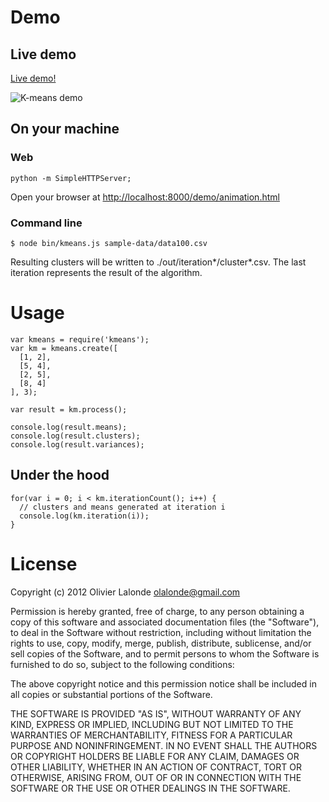 # Demo #

## Live demo ##

[Live demo!](http://olalonde.github.com/kmeans.js/)

![K-means demo](http://dl.dropbox.com/u/3750008/Screenshots/1.png)

## On your machine ##

### Web ###

    python -m SimpleHTTPServer;

Open your browser at
[http://localhost:8000/demo/animation.html](http://localhost:8000/demo/animation.html)

### Command line ####

    $ node bin/kmeans.js sample-data/data100.csv  

Resulting clusters will be written to ./out/iteration*/cluster*.csv. The last iteration represents the result of the algorithm.

# Usage #

    var kmeans = require('kmeans');
    var km = kmeans.create([
      [1, 2],
      [5, 4],
      [2, 5],
      [8, 4]
    ], 3);

    var result = km.process();

    console.log(result.means);
    console.log(result.clusters);
    console.log(result.variances);

## Under the hood ##

    for(var i = 0; i < km.iterationCount(); i++) {
      // clusters and means generated at iteration i
      console.log(km.iteration(i));
    }

# License #

Copyright (c) 2012 Olivier Lalonde <olalonde@gmail.com>

Permission is hereby granted, free of charge, to any person obtaining a
copy of this software and associated documentation files (the
"Software"), to deal in the Software without restriction, including
without limitation the rights to use, copy, modify, merge, publish,
distribute, sublicense, and/or sell copies of the Software, and to
permit persons to whom the Software is furnished to do so, subject to
the following conditions:

The above copyright notice and this permission notice shall be included
in all copies or substantial portions of the Software.

THE SOFTWARE IS PROVIDED "AS IS", WITHOUT WARRANTY OF ANY KIND, EXPRESS
OR IMPLIED, INCLUDING BUT NOT LIMITED TO THE WARRANTIES OF
MERCHANTABILITY, FITNESS FOR A PARTICULAR PURPOSE AND NONINFRINGEMENT.
IN NO EVENT SHALL THE AUTHORS OR COPYRIGHT HOLDERS BE LIABLE FOR ANY
CLAIM, DAMAGES OR OTHER LIABILITY, WHETHER IN AN ACTION OF CONTRACT,
TORT OR OTHERWISE, ARISING FROM, OUT OF OR IN CONNECTION WITH THE
SOFTWARE OR THE USE OR OTHER DEALINGS IN THE SOFTWARE.
